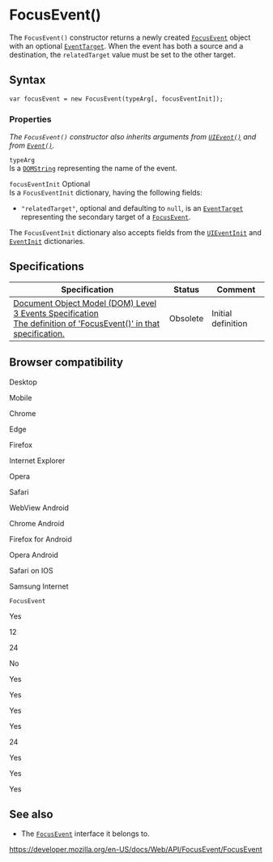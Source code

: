 FocusEvent()
============

The `FocusEvent()` constructor returns a newly created [`FocusEvent`](../focusevent) object with an optional [`EventTarget`](../eventtarget). When the event has both a source and a destination, the `relatedTarget` value must be set to the other target.

Syntax
------

    var focusEvent = new FocusEvent(typeArg[, focusEventInit]);

### Properties

*The `FocusEvent()` constructor also inherits arguments from [`UIEvent()`](../uievent/uievent) and from [`Event()`](../event/event).*

`typeArg`  
Is a [`DOMString`](../domstring) representing the name of the event.

 `focusEventInit` <span class="badge inline optional">Optional</span>   
Is a `FocusEventInit` dictionary, having the following fields:

-   `"relatedTarget"`, optional and defaulting to `null`, is an [`EventTarget`](../eventtarget) representing the secondary target of a [`FocusEvent`](../focusevent).

The `FocusEventInit` dictionary also accepts fields from the [`UIEventInit`](../uievent/uievent) and [`EventInit`](../event/event) dictionaries.

Specifications
--------------

<table><thead><tr class="header"><th>Specification</th><th>Status</th><th>Comment</th></tr></thead><tbody><tr class="odd"><td><a href="https://www.w3.org/TR/2014/WD-DOM-Level-3-Events-20140925/#interface-FocusEvent">Document Object Model (DOM) Level 3 Events Specification<br />
<span class="small">The definition of 'FocusEvent()' in that specification.</span></a></td><td><span class="spec-obsolete">Obsolete</span></td><td>Initial definition</td></tr></tbody></table>

Browser compatibility
---------------------

Desktop

Mobile

Chrome

Edge

Firefox

Internet Explorer

Opera

Safari

WebView Android

Chrome Android

Firefox for Android

Opera Android

Safari on IOS

Samsung Internet

`FocusEvent`

Yes

12

24

No

Yes

Yes

Yes

Yes

24

Yes

Yes

Yes

See also
--------

-   The [`FocusEvent`](../focusevent) interface it belongs to.

<a href="https://developer.mozilla.org/en-US/docs/Web/API/FocusEvent/FocusEvent" class="_attribution-link">https://developer.mozilla.org/en-US/docs/Web/API/FocusEvent/FocusEvent</a>
